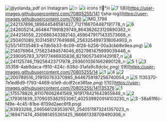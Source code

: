 ![@yolanda_pdf on Instagram](https://user-images.githubusercontent.com/70805255/141135326-fb8dd7ed-8d79-4a4f-807b-b3aeb6e4137c.jpeg)
![✩](https://user-images.githubusercontent.com/70805255/141135343-341b6bed-e8b1-4960-bde1-0b77f13097c1.jpeg)
![꒰ icons !!🍼°꒱꒱](https://user-images.githubusercontent.com/70805255/141135348-717fca5f-554c-47cc-b31f-9d44c5e3a618.jpeg)
![7](https://user-images.githubusercontent.com/70805255/141135351-d3d8a3a5-abc5-479d-bd14-99296b15a945.png)
![8](https://user-images.githubusercontent.com/70805255/141
![sha-log](https://user-images.githubusercontent.com/7080
![IMG_1798](https://user-images.githubusercontent.com/70805255/141135499-7def97ad-e118-4600-bb93-c987393a8e05.jpg)
![242137896_189844546581427_7121166704487191778_n](https://user-images.githubusercontent.com/70805255/141135502-8c4fe571-c98f-4122-8e92-3df21d996b94.jpg)
![6](https://user-images.githubusercontent.com/70805255/141135508-75509f5d-bfd5-4336-a21c-cbbbf7699e3f.png)
![242605214_4648471991829749_864362623129890362_n](https://user-images.githubusercontent.com/70805255/141135512-d84af85d-d907-4202-aee2-7f0852289273.jpg)
![244214059_220686343382140_4596479171433573668_n](https://user-images.githubusercontent.com/70805255/141135529-78267515-e566-482e-899d-285041734628.jpg)
![250401089_1031458177649886_2583254997318064903_n](https://user-images.githubusercontent.com/70805255/141135547-ddd28a12-f320-4625-b599-977e01f365c1.jpg)
5255/141135463-e7db5b33-8c09-4f26-b256-00a3cbb8e9ea.png)
![6](https://user-images.githubusercontent.com/70805255/141135466-d45e93b7-523d-45a5-845d-b6c3e7bc9d3f.png)
![214076964_175823494574046_6527981475999039446_n](https://user-images.githubusercontent.com/70805255/141135468-c598e4d3-c6ca-4e16-a612-981da54c7fc9.jpg)
![239095783_379177466935836_82190573491429187_n](https://user-images.githubusercontent.com/70805255/141135481-7ebf42fe-37f3-4218-a94e-6ad2cb2a836c.jpg)
![4](https://user-images.githubusercontent.com/70805255/141135483-fadcff6a-efd2-4989-b86d-5e6a5a754b02.png)
![241125746_119256423717978_2936010361662890128_n](https://user-images.githubusercontent.com/70805255/141135487-66ed7c29-138a-430d-9223-ee2b684579ee.jpg)
![5](https://user-images.githubusercontent.com/70805255/141135490-ae71d36b-3438-4605-899a-e27b344647c5.png)
1
![3](https://user-images.githubusercontent.com/70805255/141135460-b2cd640d-d9dc-4f4e-a945-8c9a51f0be5a.png)
35358-4ab9daca-f910-424c-838d-31afa9c8dcbc.png)
![9](https://user-images.githubusercontent.com/70805255/14
![1](https://user-images.githubusercontent.com/70805255/141135437-626a86fa-a37d-4f36-90dd-feeef29f4553.png)
![4](https://user-images.githubusercontent.com/70805255/141135439-3f2b1340-4f62-417f-8739-4fa0cf71d0d8.png)
![2](https://user-images.githubusercontent.com/70805255/141135447-c1b1fb58-1473-40d6-842e-616d6fa77906.png)
![200789516_219150763370985_8446759187256740054_n](https://user-images.githubusercontent.com/70805255/141135452-a90223a8-2ae9-4312-9a05-9c78d5251783.jpg)
![5](https://user-images.githubusercontent.com/70805255/141135454-6fe2b568-1d8d-4994-928e-4779033c5f44.png)
1135370-7e1ed6d9-f793-4469-b1e9-dcdf2ce36fae.png)
![10](https://user-images.githubusercontent.com/70805255/141135376
![1](https://user-images.githubusercontent.com/70805255/141135398-c94eed35-ec60-4333-8922-61c41b4b80ac.png)
![175578828_811076062841569_1919178421642955848_n](https://user-images.githubusercontent.com/70805255/141135405-af4a070f-6125-48f9-b2cb-2f12bc76eac0.jpg)
![2](https://user-images.githubusercontent.com/70805255/141135414-71617427-8faf-41fd-b543-7bbf2eed005e.png)
![179361839_3709035382553067_402539920914103230_n](https://user-images.githubusercontent.com/70805255/141135422-d1b58b01-2f54-4d0e-815d-f036803d8332.jpg)
![3](https://user-images.githubusercontent.com/70805255/141135423-936da537-02c5-40ca-8ae8-ba7b83c6a090.png)
-38a61f6c-f49e-4c45-81be-8139d2aec6f9.png)
![83933268_2465661283539761_2540511973241357023_n](https://user-images.githubusercontent.com/70805255/141135386-052f4cb7-7d5e-4999-bcbb-b954c4b7e0a5.jpg)
![169471474_456981455361425_166661338709490306_n](https://user-images.githubusercontent.com/70805255/141135396-b829ce1d-b625-4433-ad28-359025741e39.jpg)
